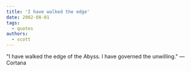 ```yaml
---
title: 'I have walked the edge'
date: 2002-08-01
tags:
  - quotes
authors:
  - scott
---
```


"I have walked the edge of the Abyss.
I have governed the unwilling."
— Cortana

